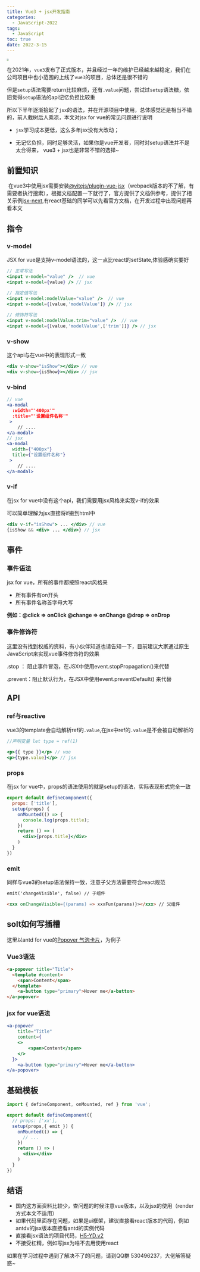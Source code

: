 ```yaml
---
title: Vue3 + jsx开发指南
categories:
  - JavaScript-2022
tags:
  - JavaScript
toc: true
date: 2022-3-15
---
```






<img src="http://www.vkcyan.top/FuGdH5QngblNApxjW3YV8ozIsO0J.png" style="zoom:30%;" />



​	在2021年，`vue3`发布了正式版本，并且经过一年的维护已经越来越稳定，我们在公司项目中也小范围的上线了`vue3`的项目，总体还是很不错的

​	但是`setup`语法需要return比较麻烦，还有`.value`问题，尝试过`setup`语法糖，依旧觉得`setup`语法的api记忆负担比较重

​	所以下半年逐渐拾起了`jsx`的语法，并在开源项目中使用，总体感觉还是相当不错的，前人栽树后人乘凉，本文对jsx for vue的常见问题进行说明

- `jsx`学习成本更低，这么多年jsx没有大改动；

- 无记忆负担，同时足够灵活，如果你是vue开发者，同时对setup语法并不是太合得来， vue3 + jsx也是非常不错的选择~



## 前置知识

​	在vue3中使用jsx需要安装[@vitejs/plugin-vue-jsx](https://www.npmjs.com/package/@vitejs/plugin-vue-jsx)（webpack版本的不了解，有需要者执行搜索），根据文档配置一下就行了，官方提供了文档供参考，提供了相关示例[jsx-next](https://github.com/vuejs/jsx-next),有react基础的同学可以先看官方文档，在开发过程中出现问题再看本文



## 指令

### v-model

JSX  for vue是支持v-model语法的，这一点比react的setState,体验感确实要好

```jsx
// 正常写法
<input v-model="value" />  // vue
<input v-model={value} /> // jsx

// 指定值写法
<input v-model:modelValue="value" />  // vue
<input v-model={[value,'modelValue']} /> // jsx
  
// 修饰符写法
<input v-model:modelValue.trim="value" />  // vue
<input v-model={[value,'modelValue',['trim']]} /> // jsx
```



### v-show

这个api与在vue中的表现形式一致

```jsx
<div v-show="isShow"></div> // vue
<div v-show={isShow}></div> // jsx
```



### v-bind

```jsx
// vue
<a-modal
  :width="'400px'"
  :title="'设置组件名称'"
 >
	// ....
</a-modal>
// jsx
<a-modal
  width={"400px"}
  title={"设置组件名称"}
 >
	// ....
</a-modal>
```



### v-if

在jsx for vue中没有这个api，我们需要用jsx风格来实现v-if的效果

可以简单理解为jsx直接将if搬到html中

```jsx
<div v-if="isShow"> ... </div> // vue
{isShow && <div> ... </div>} // jsx
```



## 事件

### 事件语法

jsx for vue，所有的事件都按照react风格来

- 所有事件有on开头
- 所有事件名称首字母大写 

**例如：@click => onClick @change => onChange @drop => onDrop** 



### 事件修饰符

这里没有找到权威的资料，有小伙伴知道也请告知一下，目前建议大家通过原生JavaScript来实现vue事件修饰符的效果

.stop ： 阻止事件冒泡，在JSX中使用event.stopPropagation()来代替

.prevent：阻止默认行为，在JSX中使用event.preventDefault() 来代替



## API

### ref与reactive

vue3的template会自动解析ref的`.value`,在jsx中ref的`.value`是不会被自动解析的

```jsx
//声明变量 let type = ref(1)

<p>{{ type }}</p> // vue
<p>{type.value}</p> // jsx
```



### props

在jsx for vue中，props的语法使用的就是setup的语法，实际表现形式完全一致

```jsx
export default defineComponent({
  props: ['title'],
  setup(props) {
    onMounted(() => {
      console.log(props.title);
    })
    return () => (
      <div>{props.title}</div>
    )
  }
})
```



### emit

同样与vue3的setup语法保持一致，注意子父方法需要符合react规范

```html
emit('changeVisible', false) // 子组件 

<xxx onChangeVisible={(params) => xxxFun(params)}></xxx> // 父组件
```



## solt如何写插槽

这里以antd for vue的[Popover 气泡卡片](https://next.antdv.com/components/popover-cn)，为例子

### Vue3语法

```html
<a-popover title="Title">
  <template #content>
  	<span>Content</span>
  </template>
	<a-button type="primary">Hover me</a-button>
</a-popover>
```



### jsx for vue语法

```jsx
<a-popover
	title="Title"
	content={
    <>
    	<span>Content</span>
    </>
  }>
 	<a-button type="primary">Hover me</a-button>
</a-popover>
```



## 基础模板

```jsx
import { defineComponent, onMounted, ref } from 'vue';

export default defineComponent({
  // props: ['xx'],
  setup(props,{ emit }) {
    onMounted(() => {
      // ...
    })
    return () => (
      <div></div>
    )
  }
})
```



## 结语

- 国内这方面资料比较少，查问题的时候注意vue版本，以及jsx的使用（render方式本文不适用）
- 如果代码里面存在问题，如果是ui框架，建议直接看react版本的代码，例如antdv的jsx版本直接看antd的实例代码
- 直接看jsx语法的项目代码，[H5-YD.v2](https://github.com/vkcyan/H5-YD.v2)
- 不接受杠精，例如写jsx为啥不去用使用react



如果在学习过程中遇到了解决不了的问题，请到QQ群 530496237，大佬解答疑惑~
